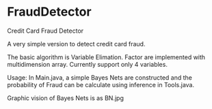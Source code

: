 FraudDetector
=============

Credit Card Fraud Detector

A very simple version to detect credit card fraud.

The basic algorithm is Variable Elimation. Factor are implemented with multidimension array. Currently support only 4 variables.

Usage:
In Main.java, a simple Bayes Nets are constructed and the probability of Fraud can be calculate using inference in Tools.java.

Graphic vision of Bayes Nets is as BN.jpg
